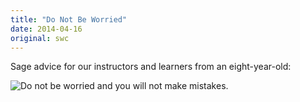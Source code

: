 ```yaml
---
title: "Do Not Be Worried"
date: 2014-04-16
original: swc
---
```

<p>
  Sage advice for our instructors and learners from an eight-year-old:
</p>
<p>
  <img src="@root/files/2014/04/do-not-be-worried.png" alt="Do not be worried and you will not make mistakes." class="centered">
</p>
